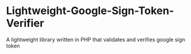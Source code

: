 # Lightweight-Google-Sign-Token-Verifier
A lightweight library written in PHP that validates and verifies google sign token
